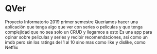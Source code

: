# QVer
Proyecto Informatorio 2019 primer semestre 
Queriamos hacer una aplicación que tenga algo que ver con series o peliculas y que tenga complejidad que no sea solo un CRUD y llegamos a esto
Es una app para opinar sobre peliculas y series y recibir recomendaciones, asi como un imdb pero sin los ratings del 1 al 10 sino mas como like y dislike, como Netflix

